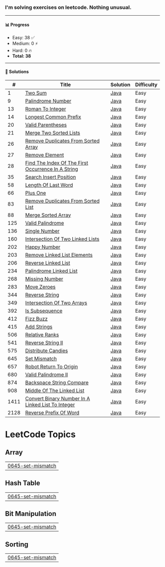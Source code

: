 ### I'm solving exercises on leetcode. Nothing unusual.
---

#### 📊 Progress

- Easy: 38 ✅  
- Medium: 0 ⚡  
- Hard: 0 🔥  
- **Total: 38**

---

#### 📘 Solutions

| #   | Title | Solution | Difficulty |
|-----|-------|----------|------------|
| 1 | [Two Sum](https://leetcode.com/problems/two-sum) | [Java](0001-two-sum) | Easy |
| 9 | [Palindrome Number](https://leetcode.com/problems/palindrome-number) | [Java](0009-palindrome-number) | Easy |
| 13 | [Roman To Integer](https://leetcode.com/problems/roman-to-integer) | [Java](0013-roman-to-integer) | Easy |
| 14 | [Longest Common Prefix](https://leetcode.com/problems/longest-common-prefix) | [Java](0014-longest-common-prefix) | Easy |
| 20 | [Valid Parentheses](https://leetcode.com/problems/valid-parentheses) | [Java](0020-valid-parentheses) | Easy |
| 21 | [Merge Two Sorted Lists](https://leetcode.com/problems/merge-two-sorted-lists) | [Java](0021-merge-two-sorted-lists) | Easy |
| 26 | [Remove Duplicates From Sorted Array](https://leetcode.com/problems/remove-duplicates-from-sorted-array) | [Java](0026-remove-duplicates-from-sorted-array) | Easy |
| 27 | [Remove Element](https://leetcode.com/problems/remove-element) | [Java](0027-remove-element) | Easy |
| 28 | [Find The Index Of The First Occurrence In A String](https://leetcode.com/problems/find-the-index-of-the-first-occurrence-in-a-string) | [Java](0028-find-the-index-of-the-first-occurrence-in-a-string) | Easy |
| 35 | [Search Insert Position](https://leetcode.com/problems/search-insert-position) | [Java](0035-search-insert-position) | Easy |
| 58 | [Length Of Last Word](https://leetcode.com/problems/length-of-last-word) | [Java](0058-length-of-last-word) | Easy |
| 66 | [Plus One](https://leetcode.com/problems/plus-one) | [Java](0066-plus-one) | Easy |
| 83 | [Remove Duplicates From Sorted List](https://leetcode.com/problems/remove-duplicates-from-sorted-list) | [Java](0083-remove-duplicates-from-sorted-list) | Easy |
| 88 | [Merge Sorted Array](https://leetcode.com/problems/merge-sorted-array) | [Java](0088-merge-sorted-array) | Easy |
| 125 | [Valid Palindrome](https://leetcode.com/problems/valid-palindrome) | [Java](0125-valid-palindrome) | Easy |
| 136 | [Single Number](https://leetcode.com/problems/single-number) | [Java](0136-single-number) | Easy |
| 160 | [Intersection Of Two Linked Lists](https://leetcode.com/problems/intersection-of-two-linked-lists) | [Java](0160-intersection-of-two-linked-lists) | Easy |
| 202 | [Happy Number](https://leetcode.com/problems/happy-number) | [Java](0202-happy-number) | Easy |
| 203 | [Remove Linked List Elements](https://leetcode.com/problems/remove-linked-list-elements) | [Java](0203-remove-linked-list-elements) | Easy |
| 206 | [Reverse Linked List](https://leetcode.com/problems/reverse-linked-list) | [Java](0206-reverse-linked-list) | Easy |
| 234 | [Palindrome Linked List](https://leetcode.com/problems/palindrome-linked-list) | [Java](0234-palindrome-linked-list) | Easy |
| 268 | [Missing Number](https://leetcode.com/problems/missing-number) | [Java](0268-missing-number) | Easy |
| 283 | [Move Zeroes](https://leetcode.com/problems/move-zeroes) | [Java](0283-move-zeroes) | Easy |
| 344 | [Reverse String](https://leetcode.com/problems/reverse-string) | [Java](0344-reverse-string) | Easy |
| 349 | [Intersection Of Two Arrays](https://leetcode.com/problems/intersection-of-two-arrays) | [Java](0349-intersection-of-two-arrays) | Easy |
| 392 | [Is Subsequence](https://leetcode.com/problems/is-subsequence) | [Java](0392-is-subsequence) | Easy |
| 412 | [Fizz Buzz](https://leetcode.com/problems/fizz-buzz) | [Java](0412-fizz-buzz) | Easy |
| 415 | [Add Strings](https://leetcode.com/problems/add-strings) | [Java](0415-add-strings) | Easy |
| 506 | [Relative Ranks](https://leetcode.com/problems/relative-ranks) | [Java](0506-relative-ranks) | Easy |
| 541 | [Reverse String II](https://leetcode.com/problems/reverse-string-ii) | [Java](0541-reverse-string-ii) | Easy |
| 575 | [Distribute Candies](https://leetcode.com/problems/distribute-candies) | [Java](0575-distribute-candies) | Easy |
| 645 | [Set Mismatch](https://leetcode.com/problems/set-mismatch) | [Java](0645-set-mismatch) | Easy |
| 657 | [Robot Return To Origin](https://leetcode.com/problems/robot-return-to-origin) | [Java](0657-robot-return-to-origin) | Easy |
| 680 | [Valid Palindrome II](https://leetcode.com/problems/valid-palindrome-ii) | [Java](0680-valid-palindrome-ii) | Easy |
| 874 | [Backspace String Compare](https://leetcode.com/problems/backspace-string-compare) | [Java](0874-backspace-string-compare) | Easy |
| 908 | [Middle Of The Linked List](https://leetcode.com/problems/middle-of-the-linked-list) | [Java](0908-middle-of-the-linked-list) | Easy |
| 1411 | [Convert Binary Number In A Linked List To Integer](https://leetcode.com/problems/convert-binary-number-in-a-linked-list-to-integer) | [Java](1411-convert-binary-number-in-a-linked-list-to-integer) | Easy |
| 2128 | [Reverse Prefix Of Word](https://leetcode.com/problems/reverse-prefix-of-word) | [Java](2128-reverse-prefix-of-word) | Easy |

<!---LeetCode Topics Start-->
# LeetCode Topics
## Array
|  |
| ------- |
| [0645-set-mismatch](https://github.com/Gushchin-A/my-kata-in-leetcode/tree/master/0645-set-mismatch) |
## Hash Table
|  |
| ------- |
| [0645-set-mismatch](https://github.com/Gushchin-A/my-kata-in-leetcode/tree/master/0645-set-mismatch) |
## Bit Manipulation
|  |
| ------- |
| [0645-set-mismatch](https://github.com/Gushchin-A/my-kata-in-leetcode/tree/master/0645-set-mismatch) |
## Sorting
|  |
| ------- |
| [0645-set-mismatch](https://github.com/Gushchin-A/my-kata-in-leetcode/tree/master/0645-set-mismatch) |
<!---LeetCode Topics End-->